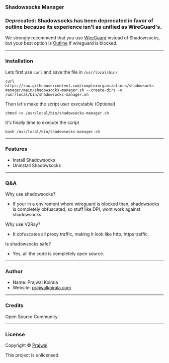 ### Shadowsocks Manager

### Deprecated: Shadowsocks has been deprecated in favor of outline because its experience isn't as unified as WireGuard's.

We strongly recommend that you use [WireGuard](https://github.com/complexorganizations/wireguard-manager) instead of Shadowsocks, but your best option is [Outline](https://getoutline.org/) if wireguard is blocked.

---
### Installation
Lets first use `curl` and save the file in `/usr/local/bin/`

```
curl https://raw.githubusercontent.com/complexorganizations/shadowsocks-manager/main/shadowsocks-manager.sh --create-dirs -o /usr/local/bin/shadowsocks-manager.sh
```
Then let's make the script user executable (Optional)
```
chmod +x /usr/local/bin/shadowsocks-manager.sh
```
It's finally time to execute the script
```
bash /usr/local/bin/shadowsocks-manager.sh
```

---
### Features
- Install Shadowsocks
- Uninstall Shadowsocks

---
### Q&A

Why use shadowsocks?
- If your in a enviroment where wireguard is blocked than, shadowsocks is completely obfuscated, so stuff like DPI, wont work against shadowsocks. 

Why use V2Ray? 
- It obfuscates all proxy traffic, making it look like http, https traffic.

Is shadowsocks safe?
- Yes, all the code is completely open source.

---
### Author

* Name: Prajwal Koirala
* Website: [prajwalkoirala.com](https://www.prajwalkoirala.com)

---	
### Credits
Open Source Community

---
### License
Copyright © [Prajwal](https://github.com/prajwal-koirala)

This project is unlicensed.
